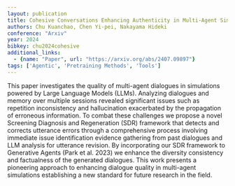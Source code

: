 ```yaml
---
layout: publication
title: Cohesive Conversations Enhancing Authenticity in Multi-Agent Simulated Dialogues
authors: Chu Kuanchao, Chen Yi-pei, Nakayama Hideki
conference: "Arxiv"
year: 2024
bibkey: chu2024cohesive
additional_links:
  - {name: "Paper", url: "https://arxiv.org/abs/2407.09897"}
tags: ['Agentic', 'Pretraining Methods', 'Tools']
---
```

This paper investigates the quality of multi-agent dialogues in simulations powered by Large Language Models (LLMs). Analyzing dialogues and memory over multiple sessions revealed significant issues such as repetition inconsistency and hallucination exacerbated by the propagation of erroneous information. To combat these challenges we propose a novel Screening Diagnosis and Regeneration (SDR) framework that detects and corrects utterance errors through a comprehensive process involving immediate issue identification evidence gathering from past dialogues and LLM analysis for utterance revision. By incorporating our SDR framework to Generative Agents (Park et al. 2023) we enhance the diversity consistency and factualness of the generated dialogues. This work presents a pioneering approach to enhancing dialogue quality in multi-agent simulations establishing a new standard for future research in the field.
